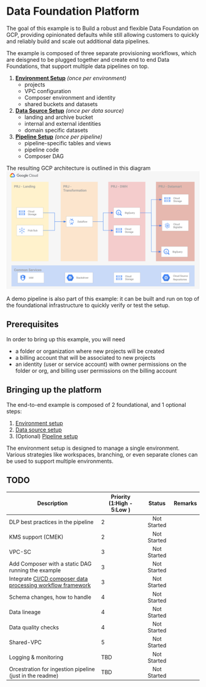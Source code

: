 # Data Foundation Platform

The goal of this example is to Build a robust and flexible Data Foundation on GCP, providing opinionated defaults while still allowing customers to quickly and reliably build and scale out additional data pipelines.

The example is composed of three separate provisioning workflows, which are deisgned to be plugged together and create end to end Data Foundations, that support multiple data pipelines on top.

1. **[Environment Setup](./01-environment/)**
  *(once per environment)*
    * projects
    * VPC configuration
    * Composer environment and identity
    * shared buckets and datasets
1. **[Data Source Setup](./02-resources)**
  *(once per data source)*
    * landing and archive bucket
    * internal and external identities
    * domain specific datasets
1. **[Pipeline Setup](./03-pipeline)**
  *(once per pipeline)*
    * pipeline-specific tables and views
    * pipeline code
    * Composer DAG

The resulting GCP architecture is outlined in this diagram
![Target architecture](./02-resources/diagram.png)

A demo pipeline is also part of this example: it can be built and run on top of the foundational infrastructure to quickly verify or test the setup.

## Prerequisites

In order to bring up this example, you will need

- a folder or organization where new projects will be created
- a billing account that will be associated to new projects
- an identity (user or service account) with owner permissions on the folder or org, and billing user permissions on the billing account

## Bringing up the platform

The end-to-end example is composed of 2 foundational, and 1 optional steps:

1. [Environment setup](./01-environment/)
1. [Data source setup](./02-resources/)
1. (Optional) [Pipeline setup](./03-pipeline/)

The environment setup is designed to manage a single environment. Various strategies like workspaces, branching, or even separate clones can be used to support multiple environments.

## TODO

| Description | Priority (1:High - 5:Low ) | Status | Remarks |
|-------------|----------|:------:|---------|
| DLP best practices in the pipeline | 2 | Not Started |   |
| KMS support (CMEK) | 2 | Not Started |   |
| VPC-SC | 3 | Not Started |   |
| Add Composer with a static DAG running the example | 3 | Not Started |   |
| Integrate [CI/CD composer data processing workflow framework](https://github.com/jaketf/ci-cd-for-data-processing-workflow) | 3 | Not Started |   |
| Schema changes, how to handle | 4 | Not Started |   |
| Data lineage | 4 | Not Started |   |
| Data quality checks | 4 | Not Started |   |
| Shared-VPC | 5 | Not Started |   |
| Logging & monitoring | TBD | Not Started |   |
| Orcestration for ingestion pipeline (just in the readme) | TBD | Not Started |   |
